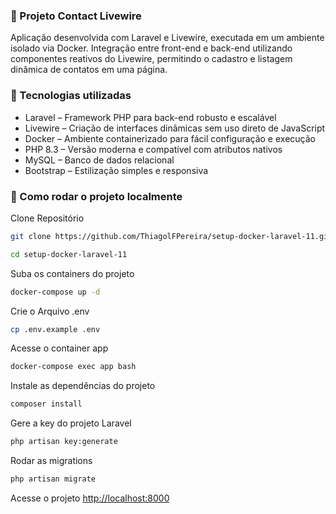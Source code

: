 
### 📇 Projeto Contact Livewire

Aplicação desenvolvida com Laravel e Livewire, executada em um ambiente isolado via Docker.
Integração entre front-end e back-end utilizando componentes reativos do Livewire, permitindo o cadastro e listagem dinâmica de contatos em uma página.


### 🚀 Tecnologias utilizadas

- Laravel – Framework PHP para back-end robusto e escalável
- Livewire – Criação de interfaces dinâmicas sem uso direto de JavaScript
- Docker – Ambiente containerizado para fácil configuração e execução
- PHP 8.3 – Versão moderna e compatível com atributos nativos
- MySQL – Banco de dados relacional
- Bootstrap – Estilização simples e responsiva

### 🐳 Como rodar o projeto localmente
Clone Repositório
```sh
git clone https://github.com/ThiagolFPereira/setup-docker-laravel-11.git
```
```sh
cd setup-docker-laravel-11
```

Suba os containers do projeto
```sh
docker-compose up -d
```


Crie o Arquivo .env
```sh
cp .env.example .env
```

Acesse o container app
```sh
docker-compose exec app bash
```

Instale as dependências do projeto
```sh
composer install
```

Gere a key do projeto Laravel
```sh
php artisan key:generate
```

Rodar as migrations
```sh
php artisan migrate
```

Acesse o projeto
[http://localhost:8000](http://localhost:8000)
